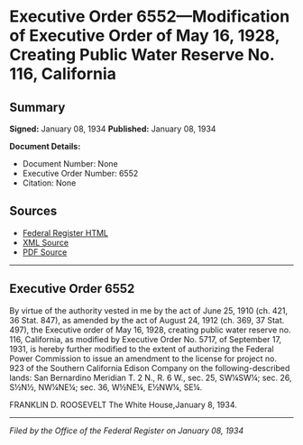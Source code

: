 # Executive Order 6552—Modification of Executive Order of May 16, 1928, Creating Public Water Reserve No. 116, California

## Summary

**Signed:** January 08, 1934
**Published:** January 08, 1934

**Document Details:**
- Document Number: None
- Executive Order Number: 6552
- Citation: None

## Sources
- [Federal Register HTML](https://www.presidency.ucsb.edu/documents/executive-order-6552-modification-executive-order-may-16-1928-creating-public-water)
- [XML Source](None)
- [PDF Source](None)

---

## Executive Order 6552

By virtue of the authority vested in me by the act of June 25, 1910 (ch. 421, 36 Stat. 847), as amended by the act of August 24, 1912 (ch. 369, 37 Stat. 497), the Executive order of May 16, 1928, creating public water reserve no. 116, California, as modified by Executive Order No. 5717, of September 17, 1931, is hereby further modified to the extent of authorizing the Federal Power Commission to issue an amendment to the license for project no. 923 of the Southern California Edison Company on the following-described lands:
San Bernardino Meridian
T. 2 N., R. 6 W., sec. 25, SW¼SW¼;
sec. 26, S½N½, NW¼NE¼;
sec. 36, W½NE¼, E½NW¼, SE¼.

FRANKLIN D. ROOSEVELT
The White House,January 8, 1934.

---

*Filed by the Office of the Federal Register on January 08, 1934*
